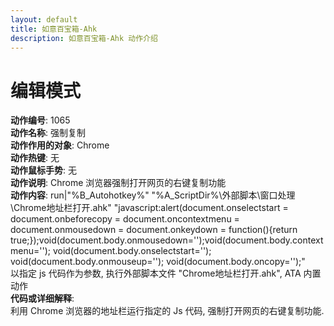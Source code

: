 ```yaml
---
layout: default
title: 如意百宝箱-Ahk
description: 如意百宝箱-Ahk 动作介绍
---
```

<link rel="stylesheet" href="../actions/css/atom-one-light.min.css">
<script src="../actions/js/highlight.min.js"></script>
<script>hljs.highlightAll();</script>

# [](#header-2) 编辑模式
**动作编号**: 1065  
**动作名称**: 强制复制  
**动作作用的对象**: Chrome  
**动作热键**: 无  
**动作鼠标手势**: 无  
**动作说明**: Chrome 浏览器强制打开网页的右键复制功能  
**动作内容**: run|"%B_Autohotkey%" "%A_ScriptDir%\外部脚本\窗口处理\Chrome地址栏打开.ahk" "javascript:alert(document.onselectstart = document.onbeforecopy = document.oncontextmenu = document.onmousedown = document.onkeydown = function(){return true;});void(document.body.onmousedown='');void(document.body.contextmenu=''); void(document.body.onselectstart=''); void(document.body.onmouseup=''); void(document.body.oncopy='');"  
以指定 js 代码作为参数, 执行外部脚本文件 "Chrome地址栏打开.ahk", ATA 内置动作  
**代码或详细解释**:  
利用 Chrome 浏览器的地址栏运行指定的 Js 代码, 强制打开网页的右键复制功能.  